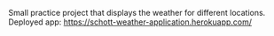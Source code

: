 Small practice project that displays the weather for different locations. 
Deployed app: https://schott-weather-application.herokuapp.com/

